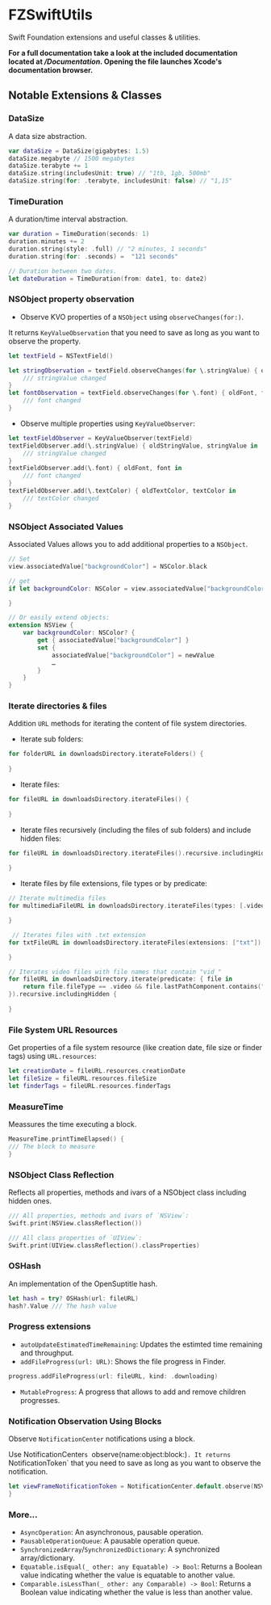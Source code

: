 # FZSwiftUtils

Swift Foundation extensions and useful classes & utilities.

**For a full documentation take a look at the included documentation located at */Documentation*. Opening the file launches Xcode's documentation browser.**

## Notable Extensions & Classes

### DataSize

A data size abstraction.

```swift
var dataSize = DataSize(gigabytes: 1.5)
dataSize.megabyte // 1500 megabytes
dataSize.terabyte += 1
dataSize.string(includesUnit: true) // "1tb, 1gb, 500mb"
dataSize.string(for: .terabyte, includesUnit: false) // "1,15"
```

### TimeDuration

A duration/time interval abstraction.

```swift
var duration = TimeDuration(seconds: 1)
duration.minutes += 2
duration.string(style: .full) // "2 minutes, 1 seconds"
duration.string(for: .seconds) =  "121 seconds"

// Duration between two dates.
let dateDuration = TimeDuration(from: date1, to: date2)
```

### NSObject property observation

- Observe KVO properties of a `NSObject` using `observeChanges(for:)`. 

It returns `KeyValueObservation` that you need to save as long as you want to observe the property.

```swift
let textField = NSTextField()

let stringObservation = textField.observeChanges(for \.stringValue) { oldStringValue, stringValue in
    /// stringValue changed
}
let fontObservation = textField.observeChanges(for \.font) { oldFont, font in
    /// font changed
}
```

- Observe multiple properties using `KeyValueObserver`:

```swift
let textFieldObserver = KeyValueObserver(textField)
textFieldObserver.add(\.stringValue) { oldStringValue, stringValue in
    /// stringValue changed
}
textFieldObserver.add(\.font) { oldFont, font in
    /// font changed
}
textFieldObserver.add(\.textColor) { oldTextColor, textColor in
    /// textColor changed
}
```

### NSObject Associated Values

Associated Values allows you to add additional properties to a `NSObject`.

```swift
// Set
view.associatedValue["backgroundColor"] = NSColor.black

// get
if let backgroundColor: NSColor = view.associatedValue["backgroundColor"] {

}

// Or easily extend objects:
extension NSView {
    var backgroundColor: NSColor? {
        get { associatedValue["backgroundColor"] }
        set { 
            associatedValue["backgroundColor"] = newValue
            …
        }
    }
}
```

### Iterate directories & files

Addition `URL` methods for iterating the content of file system directories.
 
  - Iterate sub folders:
 
 ```swift
 for folderURL in downloadsDirectory.iterateFolders() {
     
 }
 ```
 
  - Iterate files:
 
 ```swift
 for fileURL in downloadsDirectory.iterateFiles() {
     
 }
 ```
 
 - Iterate files recursively (including the files of sub folders) and include hidden files:
 
  ```swift
 for fileURL in downloadsDirectory.iterateFiles().recursive.includingHidden {
     
 }
 ```
 
 - Iterate files by file extensions, file types or by predicate:
 
 ```swift
 // Iterate multimedia files
 for multimediaFileURL in downloadsDirectory.iterateFiles(types: [.video, .image, .gif]) {
 
 }
 
  // Iterates files with .txt extension
 for txtFileURL in downloadsDirectory.iterateFiles(extensions: ["txt"]) {

 }
 
 // Iterates video files with file names that contain "vid_"
 for fileURL in downloadsDirectory.iterate(predicate: { file in
     return file.fileType == .video && file.lastPathComponent.contains("vid_")
 }).recursive.includingHidden {
     
 }
 ```
 
 ### File System URL Resources

Get properties of a file system resource (like creation date, file size or finder tags) using `URL.resources`:

```swift
let creationDate = fileURL.resources.creationDate
let fileSize = fileURL.resources.fileSize
let finderTags = fileURL.resources.finderTags
```

### MeasureTime

Meassures the time executing a block.

```swift
MeasureTime.printTimeElapsed() {
/// The block to measure
}
```

### NSObject Class Reflection

Reflects all properties, methods and ivars of a NSObject class including hidden ones.

```swift
/// All properties, methods and ivars of `NSView`:
Swift.print(NSView.classReflection())

/// All class properties of `UIView`:
Swift.print(UIView.classReflection().classProperties)
```

### OSHash

An implementation of the OpenSuptitle hash.

```swift
let hash = try? OSHash(url: fileURL)
hash?.Value /// The hash value
```

### Progress extensions

- `autoUpdateEstimatedTimeRemaining`: Updates the estimted time remaining and throughput.
- `addFileProgress(url: URL)`: Shows the file progress in Finder.

```swift
progress.addFileProgress(url: fileURL, kind: .downloading)
```

- `MutableProgress`: A progress that allows to add and remove children progresses.

### Notification Observation Using Blocks

Observe `NotificationCenter` notifications using a block.

Use NotificationCenter`s `observe(name:object:block:)`. It returns `NotificationToken` that you need to save as long as you want to observe the notification.


```swift
let viewFrameNotificationToken = NotificationCenter.default.observe(NSView.frameDidChangeNotification, object: view) { _ in 
}
```

### More…

- `AsyncOperation`: An asynchronous, pausable operation.
- `PausableOperationQueue`: A pausable operation queue.
- `SynchronizedArray`/`SynchronizedDictionary`: A synchronized array/dictionary.
- `Equatable.isEqual(_ other: any Equatable) -> Bool`: Returns a Boolean value indicating whether the value is equatable to another value.
- `Comparable.isLessThan(_ other: any Comparable) -> Bool`: Returns a Boolean value indicating whether the value is less than another value.
